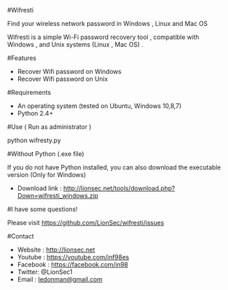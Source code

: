 #Wifresti

Find your wireless network password in Windows , Linux and Mac OS

Wifresti is a simple Wi-Fi password recovery tool , compatible with Windows , and Unix systems (Linux , Mac OS) .


#Features
- Recover Wifi password on Windows
- Recover Wifi password on Unix

#Requirements

- An operating system (tested on Ubuntu, Windows 10,8,7)
- Python 2.4+

#Use ( Run as administrator )

python wifresty.py

#Without Python (.exe file)

If you do not have Python installed, you can also download the executable version (Only for Windows)
- Download link : http://lionsec.net/tools/download.php?Down=wifresti_windows.zip

#I have some questions!

Please visit https://github.com/LionSec/wifresti/issues

#Contact
- Website : http://lionsec.net
- Youtube : https://youtube.com/inf98es
- Facebook : https://facebook.com/in98
- Twitter: @LionSec1
- Email : ledonman@gmail.com

